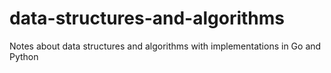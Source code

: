 # data-structures-and-algorithms
Notes about data structures and algorithms with implementations in Go and Python

